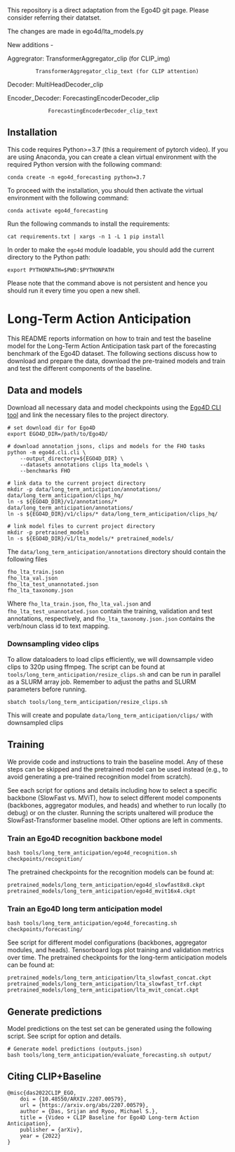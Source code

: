 This repository is a direct adaptation from the Ego4D git page. Please consider referring their datatset.

The changes are made in ego4d/lta_models.py

New additions -

Aggregrator: 
             TransformerAggregator_clip (for CLIP_img)

             TransformerAggregator_clip_text (for CLIP attention)
             
Decoder: 
         MultiHeadDecoder_clip

Encoder_Decoder: 
                 ForecastingEncoderDecoder_clip

                 ForecastingEncoderDecoder_clip_text
                 

## Installation
This code requires Python>=3.7 (this a requirement of pytorch video). If you are using Anaconda, you can create a clean virtual environment with the required Python version with the following command:

`conda create -n ego4d_forecasting python=3.7`

To proceed with the installation, you should then activate the virtual environment with the following command:

`conda activate ego4d_forecasting`

Run the following commands to install the requirements:

`cat requirements.txt | xargs -n 1 -L 1 pip install`

In order to make the `ego4d` module loadable, you should add the current directory to the Python path:

`export PYTHONPATH=$PWD:$PYTHONPATH`

Please note that the command above is not persistent and hence you should run it every time you open a new shell.

# Long-Term Action Anticipation

This README reports information on how to train and test the baseline model for the Long-Term Action Anticipation task part of the forecasting benchmark of the Ego4D dataset. The following sections discuss how to download and prepare the data, download the pre-trained models and train and test the different components of the baseline.

## Data and models
Download all necessary data and model checkpoints using the [Ego4D CLI tool](https://github.com/facebookresearch/Ego4d/blob/main/ego4d/cli/README.md) and link the necessary files to the project directory.

```
# set download dir for Ego4D
export EGO4D_DIR=/path/to/Ego4D/

# download annotation jsons, clips and models for the FHO tasks
python -m ego4d.cli.cli \
    --output_directory=${EGO4D_DIR} \
    --datasets annotations clips lta_models \
    --benchmarks FHO

# link data to the current project directory
mkdir -p data/long_term_anticipation/annotations/ data/long_term_anticipation/clips_hq/
ln -s ${EGO4D_DIR}/v1/annotations/* data/long_term_anticipation/annotations/
ln -s ${EGO4D_DIR}/v1/clips/* data/long_term_anticipation/clips_hq/

# link model files to current project directory
mkdir -p pretrained_models
ln -s ${EGO4D_DIR}/v1/lta_models/* pretrained_models/

```

The `data/long_term_anticipation/annotations` directory should contain the following files

 ```
fho_lta_train.json
fho_lta_val.json
fho_lta_test_unannotated.json
fho_lta_taxonomy.json
```

Where `fho_lta_train.json`, `fho_lta_val.json` and `fho_lta_test_unannotated.json` contain the training, validation and test annotations, respectively, and `fho_lta_taxonomy.json.json` contains the verb/noun class id to text mapping.

### Downsampling video clips
To allow dataloaders to load clips efficiently, we will downsample video clips to 320p using ffmpeg. The script can be found at `tools/long_term_anticipation/resize_clips.sh` and can be run in parallel as a SLURM array job. Remember to adjust the paths and SLURM parameters before running.

```
sbatch tools/long_term_anticipation/resize_clips.sh
```
This will create and populate `data/long_term_anticipation/clips/` with downsampled clips


## Training
We provide code and instructions to train the baseline model. Any of these steps can be skipped and the pretrained model can be used instead (e.g., to avoid generating a pre-trained recognition model from scratch). 

See each script for options and details including how to select a specific backbone (SlowFast vs. MViT), how to select different model components (backbones, aggregator modules, and heads) and whether to run locally (to debug) or on the cluster. Running the scripts unaltered will produce the SlowFast-Transformer baseline model. Other options are left in comments.

### Train an Ego4D recognition backbone model
```
bash tools/long_term_anticipation/ego4d_recognition.sh checkpoints/recognition/
```
The pretrained checkpoints for the recognition models can be found at:
```
pretrained_models/long_term_anticipation/ego4d_slowfast8x8.ckpt
pretrained_models/long_term_anticipation/ego4d_mvit16x4.ckpt
```

### Train an Ego4D long term anticipation model
```
bash tools/long_term_anticipation/ego4d_forecasting.sh checkpoints/forecasting/
```

See script for different model configurations (backbones, aggregator modules, and heads). Tensorboard logs plot training and validation metrics over time. The pretrained checkpoints for the long-term anticipation models can be found at:
```
pretrained_models/long_term_anticipation/lta_slowfast_concat.ckpt
pretrained_models/long_term_anticipation/lta_slowfast_trf.ckpt
pretrained_models/long_term_anticipation/lta_mvit_concat.ckpt
```

## Generate predictions

Model predictions on the test set can be generated using the following script. See script for option and details.
```
# Generate model predictions (outputs.json)
bash tools/long_term_anticipation/evaluate_forecasting.sh output/
```

## Citing CLIP+Baseline
    @misc{das2022CLIP_EGO,
        doi = {10.48550/ARXIV.2207.00579}, 
        url = {https://arxiv.org/abs/2207.00579},
        author = {Das, Srijan and Ryoo, Michael S.},  
        title = {Video + CLIP Baseline for Ego4D Long-term Action Anticipation},  
        publisher = {arXiv},
        year = {2022}
    }
